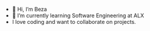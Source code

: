 - 👋 Hi, I’m Beza
- 🌱 I’m currently learning Software Engineering at ALX
- I love coding and want to collaborate on projects.

<!---
Bezawit11/Bezawit11 is a ✨ special ✨ repository because its `README.md` (this file) appears on your GitHub profile.
You can click the Preview link to take a look at your changes.
--->
